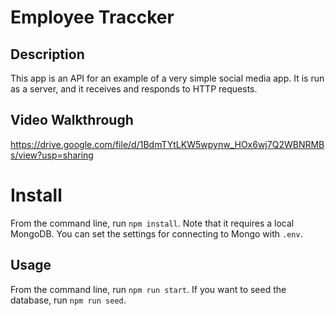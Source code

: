 # Employee Traccker

## Description

This app is an API for an example of a very simple social media app. It is run as a server, and it receives and responds to HTTP requests.

## Video Walkthrough

https://drive.google.com/file/d/1BdmTYtLKW5wpynw_HOx6wj7Q2WBNRMBs/view?usp=sharing

# Install

From the command line, run `npm install`. Note that it requires a local MongoDB. You can set the settings for connecting to Mongo with `.env`.

## Usage

From the command line, run `npm run start`. If you want to seed the database, run `npm run seed`.
